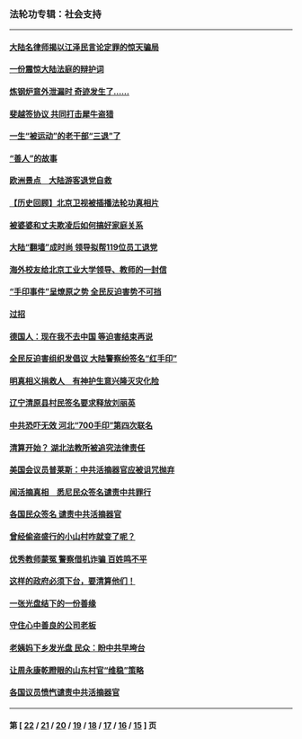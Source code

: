 ### 法轮功专辑：社会支持
---
#### [大陆名律师揭以江泽民言论定罪的惊天骗局](../../pages/nf4386/n3753554.md) 
#### [一份震惊大陆法庭的辩护词](../../pages/nf4386/n3752529.md) 
#### [炼钢炉意外泄漏时 奇迹发生了……](../../pages/nf4386/n3751966.md) 
#### [斐越签协议  共同打击犀牛盗猎](../../pages/nf4386/n3750405.md) 
#### [一生“被运动”的老干部“三退”了](../../pages/nf4386/n3739904.md) 
#### [“善人”的故事](../../pages/nf4386/n3739839.md) 
#### [欧洲景点　大陆游客退党自救](../../pages/nf4386/n3734607.md) 
#### [【历史回顾】北京卫视被插播法轮功真相片](../../pages/nf4386/n3733769.md) 
#### [被婆婆和丈夫欺凌后如何搞好家庭关系](../../pages/nf4386/n3732994.md) 
#### [大陆“翻墙”成时尚 领导拟帮119位员工退党](../../pages/nf4386/n3728452.md) 
#### [海外校友给北京工业大学领导、教师的一封信](../../pages/nf4386/n3721439.md) 
#### [“手印事件”呈燎原之势  全民反迫害势不可挡](../../pages/nf4386/n3721008.md) 
#### [过招](../../pages/nf4386/n3720885.md) 
#### [德国人：现在我不去中国 等迫害结束再说](../../pages/nf4386/n3720125.md) 
#### [全民反迫害组织发倡议 大陆警察纷签名“红手印”](../../pages/nf4386/n3720096.md) 
#### [明真相义捐救人　有神护生意兴隆灭灾化险](../../pages/nf4386/n3719384.md) 
#### [辽宁清原县村民签名要求释放刘丽英](../../pages/nf4386/n3719068.md) 
#### [中共恐吓无效 河北“700手印”第四次联名](../../pages/nf4386/n3716289.md) 
#### [清算开始？ 湖北法教所被追究法律责任](../../pages/nf4386/n3715570.md) 
#### [美国会议员普莱斯：中共活摘器官应被诅咒抛弃](../../pages/nf4386/n3714008.md) 
#### [闻活摘真相　悉尼民众签名谴责中共罪行](../../pages/nf4386/n3711153.md) 
#### [各国民众签名 谴责中共活摘器官](../../pages/nf4386/n3710691.md) 
#### [曾经偷盗盛行的小山村咋就变了呢？](../../pages/nf4386/n3708916.md) 
#### [优秀教师蒙冤  警察借机诈骗 百姓鸣不平](../../pages/nf4386/n3707531.md) 
#### [这样的政府必须下台，要清算他们！](../../pages/nf4386/n3707529.md) 
#### [一张光盘结下的一份善缘](../../pages/nf4386/n3706319.md) 
#### [守住心中善良的公司老板](../../pages/nf4386/n3706313.md) 
#### [老姨妈下乡发光盘   民众：盼中共早垮台](../../pages/nf4386/n3705370.md) 
#### [让周永康乾瞪眼的山东村官“维稳”策略](../../pages/nf4386/n3703870.md) 
#### [各国议员愤忾谴责中共活摘器官](../../pages/nf4386/n3700376.md) 

---
#### 第 [ [22](./22.md) / [21](./21.md) / [20](./20.md) / [19](./19.md) / [18](./18.md) / [17](./17.md) / [16](./16.md) / [15](./15.md) ] 页
